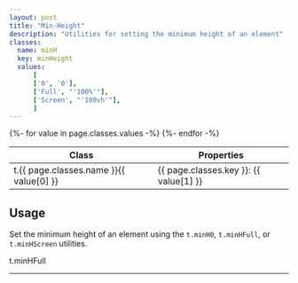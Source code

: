 ```yaml
---
layout: post
title: "Min-Height"
description: "Utilities for setting the minimum height of an element"
classes:
  name: minH
  key: minHeight
  values: 
      [
      ['0', '0'],
      ['Full', "'100%'"],
      ['Screen', "'100vh'"],
      ]
---
```


<div class="mt-0 border-t border-b border-gray-300 overflow-hidden relative">
<div class="lg:max-h-sm overflow-y-auto scrollbar-w-2 scrollbar-track-gray-lighter scrollbar-thumb-rounded scrollbar-thumb-gray scrolling-touch">
<table class="w-full text-left table-collapse mb-0">
    <thead>
    <tr>
    <th class="text-sm font-semibold text-gray-700 p-2 bg-gray-100">Class</th>
    <th class="text-sm font-semibold text-gray-700 p-2 bg-gray-100">Properties</th>
    </tr>
    </thead>
    <tbody class="align-baseline">
    {%- for value in page.classes.values -%}
        <tr>
        <td class="p-2 border-t border-gray-300 font-mono text-xs text-purple-700 whitespace-no-wrap"><span class="rnt-object">t</span>.{{ page.classes.name }}{{ value[0] }}</td>
        <td class="p-2 border-t border-gray-300 font-mono text-xs text-blue-700 whitespace-pre">{{ page.classes.key }}: {{ value[1] }}</td>
        </tr>
    {%- endfor -%}
    </tbody>
</table>
</div>
</div>

## Usage

Set the minimum height of an element using the 
<code class="language-plaintext"><span class="rnt-object">t</span>.minH0</code>, 
<code class="language-plaintext"><span class="rnt-object">t</span>.minHFull</code>, 
or <code class="language-plaintext"><span class="rnt-object">t</span>.minHScreen</code> utilities.


<div class="h-48 p-6 bg-gray-300">
  <div class="h-24 min-h-full p-6 bg-gray-400 flex items-center justify-center">
    <span class="rnt-object">t</span><span>.minHFull</span>
  </div>
</div>



---
